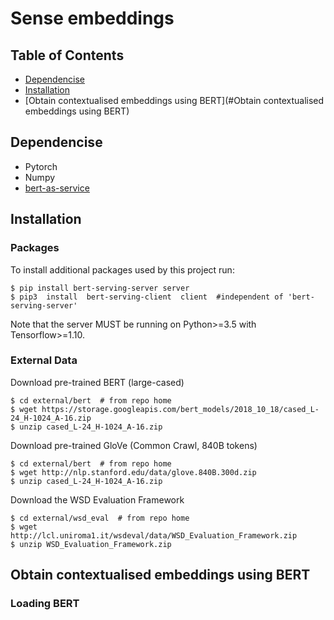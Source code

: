 # Sense embeddings

## Table of Contents

   * [Dependencise](#dependencise)
   * [Installation](#installation)
   * [Obtain contextualised embeddings using BERT](#Obtain contextualised embeddings using BERT)

## Dependencise
- Pytorch
- Numpy
- [bert-as-service](https://github.com/hanxiao/bert-as-service)

## Installation
### Packages
To install additional packages used by this project run:
```
$ pip install bert-serving-server server 
$ pip3  install  bert-serving-client  client  #independent of 'bert-serving-server'
```
Note that the server MUST be running on Python>=3.5 with Tensorflow>=1.10.
### External Data
Download pre-trained BERT (large-cased)
```
$ cd external/bert  # from repo home
$ wget https://storage.googleapis.com/bert_models/2018_10_18/cased_L-24_H-1024_A-16.zip
$ unzip cased_L-24_H-1024_A-16.zip
```
Download pre-trained GloVe (Common Crawl, 840B tokens)
```
$ cd external/bert  # from repo home
$ wget http://nlp.stanford.edu/data/glove.840B.300d.zip
$ unzip cased_L-24_H-1024_A-16.zip
```

Download the WSD Evaluation Framework
```
$ cd external/wsd_eval  # from repo home
$ wget http://lcl.uniroma1.it/wsdeval/data/WSD_Evaluation_Framework.zip
$ unzip WSD_Evaluation_Framework.zip
```
## Obtain contextualised embeddings using BERT
### Loading BERT

